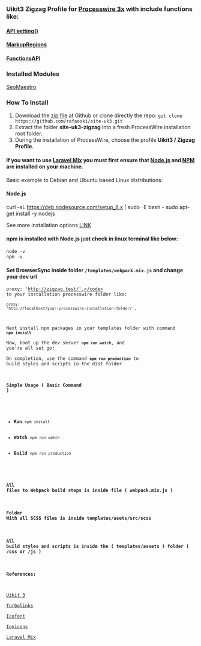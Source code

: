 ###  Uikit3 Zigzag Profile for [Processwire 3x](https://processwire.com/) with include functions like:
#### [API setting()](https://processwire.com/blog/posts/processwire-3.0.119-and-new-site-updates/)
#### [MarkupRegions](https://processwire.com/blog/posts/processwire-3.0.49-introduces-a-new-template-file-strategy/)
#### [FunctionsAPI](https://processwire.com/blog/posts/processwire-3.0.39-core-updates/)  

### Installed Modules
[SeoMaestro](https://modules.processwire.com/modules/seo-maestro/)

### How To Install
1. Download the [zip file](https://github.com/rafaoski/site-uk3-zigzag/archive/master.zip) at Github or clone directly the repo: ```git clone https://github.com/rafaoski/site-uk3.git```
2. Extract the folder **site-uk3-zigzag** into a fresh ProcessWire installation root folder.
3. During the installation of ProcessWire, choose the profile **Uikit3 / Zigzag Profile**.

#### If you want to use [Laravel Mix](https://github.com/JeffreyWay/laravel-mix) you must first ensure that [Node.js](https://nodejs.org/en/download/) and [NPM](https://www.npmjs.com/get-npm) are installed on your machine.
Basic example to Debian and Ubuntu based Linux distributions:  
#### Node.js
curl -sL https://deb.nodesource.com/setup_8.x | sudo -E bash -
sudo apt-get install -y nodejs

See more installation options [LINK](https://nodejs.org/en/download/package-manager/)  
#### npm is installed with Node.js just check in linux terminal like below:
<code>node -v</code>  
<code>npm -v</code>

#### Set BrowserSync inside folder <code>/templates/webpack.mix.js</code> and change your dev url  
<code>proxy: 'http://zigzag.test/',</code> to your installation processwire folder like:  
<code>proxy: 'http://localhost/your-processwire-installation-folder/',</code>

Next install npm packages in your templates folder with command <code><b>npm install</b></code>  
Now, boot up the dev server <code><b>npm run watch</b></code>, and you're all set go!  
On completion, use the command <code><b>npm run production</b></code> to build styles and scripts in the dist folder  

#### Simple Usage ( Basic Command )
<ul>
    <li><b>Run</b> <code>npm install</code></li>
    <li><b>Watch</b> <code>npm run watch</code></li>  
    <li><b>Build</b> <code>npm run production</code></li>
</ul>

#### All files to Webpack build steps is inside file ( webpack.mix.js )

#### Folder With all SCSS files is inside templates/asets/src/scss

#### All build styles and scripts is inside the ( templates/assets ) folder ( /css or /js )

#### References:
[Uikit 3](https://getuikit.com/)   
[Turbolinks](https://github.com/turbolinks/turbolinks)  
[Icofont](https://icofont.com/)  
[Ionicons](https://ionicons.com/)   
[Laravel Mix](https://github.com/JeffreyWay/laravel-mix)  
